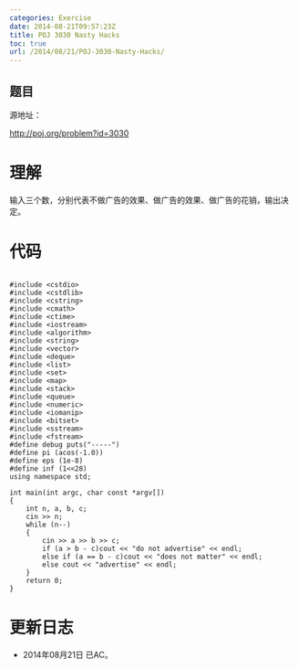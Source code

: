 ```yaml
---
categories: Exercise
date: 2014-08-21T09:57:23Z
title: POJ 3030 Nasty Hacks
toc: true
url: /2014/08/21/POJ-3030-Nasty-Hacks/
---
```


## 题目
源地址：

http://poj.org/problem?id=3030

# 理解
输入三个数，分别代表不做广告的效果、做广告的效果、做广告的花销，输出决定。

<!--more-->

# 代码

```

#include <cstdio>
#include <cstdlib>
#include <cstring>
#include <cmath>
#include <ctime>
#include <iostream>
#include <algorithm>
#include <string>
#include <vector>
#include <deque>
#include <list>
#include <set>
#include <map>
#include <stack>
#include <queue>
#include <numeric>
#include <iomanip>
#include <bitset>
#include <sstream>
#include <fstream>
#define debug puts("-----")
#define pi (acos(-1.0))
#define eps (1e-8)
#define inf (1<<28)
using namespace std;

int main(int argc, char const *argv[])
{
    int n, a, b, c;
    cin >> n;
    while (n--)
    {
        cin >> a >> b >> c;
        if (a > b - c)cout << "do not advertise" << endl;
        else if (a == b - c)cout << "does not matter" << endl;
        else cout << "advertise" << endl;
    }
    return 0;
}

```

# 更新日志
- 2014年08月21日 已AC。